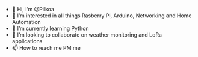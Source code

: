 - 👋 Hi, I’m @Pilkoa
- 👀 I’m interested in all things Rasberry Pi, Arduino, Networking and Home Automation
- 🌱 I’m currently learning Python
- 💞️ I’m looking to collaborate on weather monitoring and LoRa applications
- 📫 How to reach me PM me

<!---
Pilkoa/Pilkoa is a ✨ special ✨ repository because its `README.md` (this file) appears on your GitHub profile.
You can click the Preview link to take a look at your changes.
--->

